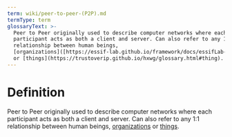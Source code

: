 ```yaml
---
term: wiki/peer-to-peer-(P2P).md
termType: term
glossaryText: >-
  Peer to Peer originally used to describe computer networks where each
  participant acts as both a client and server. Can also refer to any 1:1
  relationship between human beings,
  [organizations]([https://essif-lab.github.io/framework/docs/essifLab-glossary#](https://essif-lab.github.io/framework/docs/essifLab-glossary#party)organization)
  or [things](https://trustoverip.github.io/hxwg/glossary.html#thing).
---
```

# Definition
Peer to Peer originally used to describe computer networks where each participant acts as both a client and server. Can also refer to any 1:1 relationship between human beings, [organizations]([https://essif-lab.github.io/framework/docs/essifLab-glossary#](https://essif-lab.github.io/framework/docs/essifLab-glossary#party)organization) or [things](https://trustoverip.github.io/hxwg/glossary.html#thing).